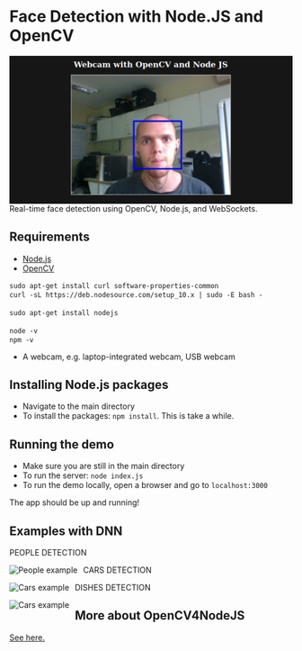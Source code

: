 # Face Detection with Node.JS and OpenCV

<img src="Example_of_face_detection.png"
     alt="Face detection example"
     style="float: left; margin-right: 10px;" />

Real-time face detection using OpenCV, Node.js, and WebSockets.

## Requirements

* [Node.js](http://nodejs.org/)
* [OpenCV](https://github.com/RonnyldoSilva/Install-and-Training-Tesseract-4-OCR-Opencv)

```
sudo apt-get install curl software-properties-common
curl -sL https://deb.nodesource.com/setup_10.x | sudo -E bash -

sudo apt-get install nodejs

node -v
npm -v 
```

* A webcam, e.g. laptop-integrated webcam, USB webcam

## Installing Node.js packages

* Navigate to the main directory
* To install the packages: `npm install`. This is take a while.

## Running the demo

* Make sure you are still in the main directory
* To run the server: `node index.js`
* To run the demo locally, open a browser and go to `localhost:3000`

The app should be up and running!

## Examples with DNN

PEOPLE DETECTION

<img src="https://github.com/RonnyldoSilva/face-detection-opencv-node-js/blob/master/Examples_people.png"
     alt="People example"
     style="float: left; margin-right: 10px;" />

CARS DETECTION

<img src="https://github.com/RonnyldoSilva/face-detection-opencv-node-js/blob/master/Example_cars.png"
     alt="Cars example"
     style="float: left; margin-right: 10px;" />
 
DISHES DETECTION

 <img src="https://github.com/RonnyldoSilva/face-detection-opencv-node-js/blob/master/Example_dishes.png"
     alt="Cars example"
     style="float: left; margin-right: 10px;" />

## More about OpenCV4NodeJS

[See here.](https://github.com/justadudewhohacks/opencv4nodejs)
